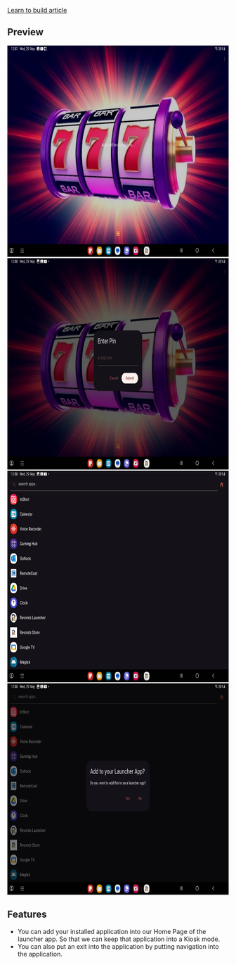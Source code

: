 
[Learn to build article](https://www.appwriters.dev/blog/lets-build-an-android-launcher-application-with-flutter)

## Preview
<img src="screenshots/one.jpg" height="480px" />

<img src="screenshots/two.jpg" height="480px" />

<img src="screenshots/three.jpg" height="480px" />

<img src="screenshots/four.jpg" height="480px" />
 

## Features
- You can add your installed application into our Home Page of the launcher app. So that we can keep that application into a Kiosk mode.
- You can also put an exit into the application by putting navigation into the application.
